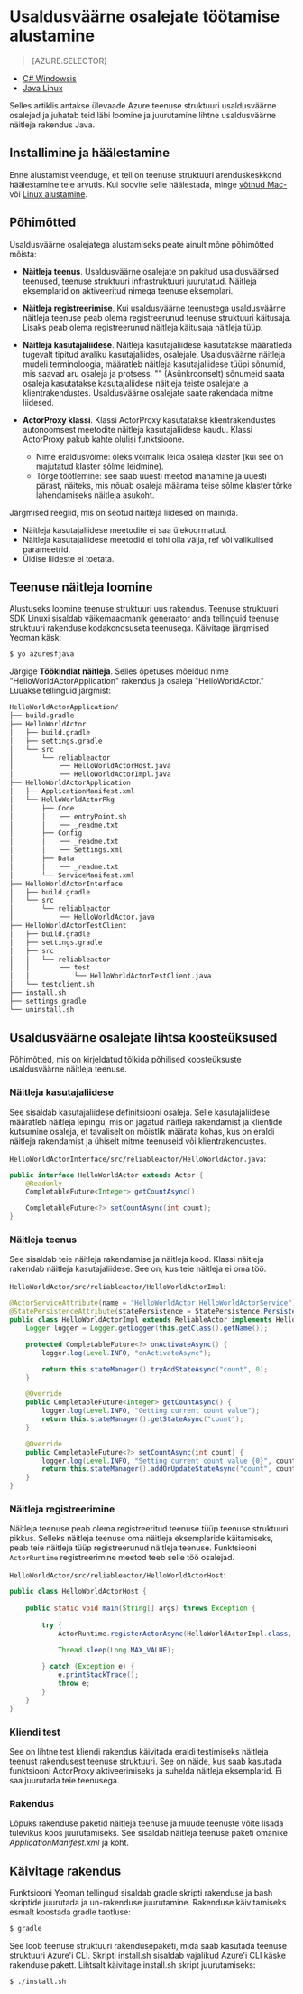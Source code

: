<properties
   pageTitle="Alustamine teenuse struktuuri usaldusväärne osalejate | Microsoft Azure'i"
   description="Selles õpetuses juhendab teid juhiseid loomise, silumine ja juurutamine teenuse struktuuri usaldusväärne osalejate abil lihtsa näitleja põhises teenuses."
   services="service-fabric"
   documentationCenter=".net"
   authors="vturecek"
   manager="timlt"
   editor=""/>

<tags
   ms.service="service-fabric"
   ms.devlang="java"
   ms.topic="article"
   ms.tgt_pltfrm="NA"
   ms.workload="NA"
   ms.date="09/25/2016"
   ms.author="vturecek"/>

# <a name="getting-started-with-reliable-actors"></a>Usaldusväärne osalejate töötamise alustamine

> [AZURE.SELECTOR]
- [C# Windowsis](service-fabric-reliable-actors-get-started.md)
- [Java Linux](service-fabric-reliable-actors-get-started-java.md)

Selles artiklis antakse ülevaade Azure teenuse struktuuri usaldusväärne osalejad ja juhatab teid läbi loomine ja juurutamine lihtne usaldusväärne näitleja rakendus Java.

## <a name="installation-and-setup"></a>Installimine ja häälestamine
Enne alustamist veenduge, et teil on teenuse struktuuri arenduskeskkond häälestamine teie arvutis.
Kui soovite selle häälestada, minge [võtnud Mac-](service-fabric-get-started-mac.md) või [Linux alustamine](service-fabric-get-started-linux.md).

## <a name="basic-concepts"></a>Põhimõtted
Usaldusväärne osalejatega alustamiseks peate ainult mõne põhimõtted mõista:

 * **Näitleja teenus**. Usaldusväärne osalejate on pakitud usaldusväärsed teenused, teenuse struktuuri infrastruktuuri juurutatud. Näitleja eksemplarid on aktiveeritud nimega teenuse eksemplari.
 
 * **Näitleja registreerimise**. Kui usaldusväärne teenustega usaldusväärne näitleja teenuse peab olema registreerunud teenuse struktuuri käitusaja. Lisaks peab olema registreerunud näitleja käitusaja näitleja tüüp.
 
 * **Näitleja kasutajaliidese**. Näitleja kasutajaliidese kasutatakse määratleda tugevalt tipitud avaliku kasutajaliides, osalejale. Usaldusväärne näitleja mudeli terminoloogia, määratleb näitleja kasutajaliidese tüüpi sõnumid, mis saavad aru osaleja ja protsess. "" (Asünkroonselt) sõnumeid saata osaleja kasutatakse kasutajaliidese näitleja teiste osalejate ja klientrakendustes. Usaldusväärne osalejate saate rakendada mitme liidesed.
 
 * **ActorProxy klassi**. Klassi ActorProxy kasutatakse klientrakendustes autonoomsest meetodite näitleja kasutajaliidese kaudu. Klassi ActorProxy pakub kahte olulisi funktsioone.
    * Nime eraldusvõime: oleks võimalik leida osaleja klaster (kui see on majutatud klaster sõlme leidmine).
    * Tõrge töötlemine: see saab uuesti meetod manamine ja uuesti pärast, näiteks, mis nõuab osaleja määrama teise sõlme klaster tõrke lahendamiseks näitleja asukoht.

Järgmised reeglid, mis on seotud näitleja liidesed on mainida.

- Näitleja kasutajaliidese meetodite ei saa ülekoormatud.
- Näitleja kasutajaliidese meetodid ei tohi olla välja, ref või valikulised parameetrid.
- Üldise liideste ei toetata.

## <a name="create-an-actor-service"></a>Teenuse näitleja loomine
Alustuseks loomine teenuse struktuuri uus rakendus. Teenuse struktuuri SDK Linuxi sisaldab väikemaaomanik generaator anda tellinguid teenuse struktuuri rakenduse kodakondsuseta teenusega. Käivitage järgmised Yeoman käsk:

```bash
$ yo azuresfjava
```

Järgige **Töökindlat näitleja**. Selles õpetuses mõeldud nime "HelloWorldActorApplication" rakendus ja osaleja "HelloWorldActor." Luuakse tellinguid järgmist:

```bash
HelloWorldActorApplication/
├── build.gradle
├── HelloWorldActor
│   ├── build.gradle
│   ├── settings.gradle
│   └── src
│       └── reliableactor
│           ├── HelloWorldActorHost.java
│           └── HelloWorldActorImpl.java
├── HelloWorldActorApplication
│   ├── ApplicationManifest.xml
│   └── HelloWorldActorPkg
│       ├── Code
│       │   ├── entryPoint.sh
│       │   └── _readme.txt
│       ├── Config
│       │   ├── _readme.txt
│       │   └── Settings.xml
│       ├── Data
│       │   └── _readme.txt
│       └── ServiceManifest.xml
├── HelloWorldActorInterface
│   ├── build.gradle
│   └── src
│       └── reliableactor
│           └── HelloWorldActor.java
├── HelloWorldActorTestClient
│   ├── build.gradle
│   ├── settings.gradle
│   ├── src
│   │   └── reliableactor
│   │       └── test
│   │           └── HelloWorldActorTestClient.java
│   └── testclient.sh
├── install.sh
├── settings.gradle
└── uninstall.sh
```

## <a name="reliable-actors-basic-building-blocks"></a>Usaldusväärne osalejate lihtsa koosteüksused

Põhimõtted, mis on kirjeldatud tõlkida põhilised koosteüksuste usaldusväärne näitleja teenuse.

### <a name="actor-interface"></a>Näitleja kasutajaliidese

See sisaldab kasutajaliidese definitsiooni osaleja. Selle kasutajaliidese määratleb näitleja lepingu, mis on jagatud näitleja rakendamist ja klientide kutsumine osaleja, et tavaliselt on mõistlik määrata kohas, kus on eraldi näitleja rakendamist ja ühiselt mitme teenuseid või klientrakendustes.

`HelloWorldActorInterface/src/reliableactor/HelloWorldActor.java`:

```java
public interface HelloWorldActor extends Actor {
    @Readonly   
    CompletableFuture<Integer> getCountAsync();

    CompletableFuture<?> setCountAsync(int count);
}
```

### <a name="actor-service"></a>Näitleja teenus 
See sisaldab teie näitleja rakendamise ja näitleja kood. Klassi näitleja rakendab näitleja kasutajaliidese. See on, kus teie näitleja ei oma töö.

`HelloWorldActor/src/reliableactor/HelloWorldActorImpl`:

```java
@ActorServiceAttribute(name = "HelloWorldActor.HelloWorldActorService")
@StatePersistenceAttribute(statePersistence = StatePersistence.Persisted)
public class HelloWorldActorImpl extends ReliableActor implements HelloWorldActor {
    Logger logger = Logger.getLogger(this.getClass().getName());

    protected CompletableFuture<?> onActivateAsync() {
        logger.log(Level.INFO, "onActivateAsync");

        return this.stateManager().tryAddStateAsync("count", 0);
    }

    @Override
    public CompletableFuture<Integer> getCountAsync() {
        logger.log(Level.INFO, "Getting current count value");
        return this.stateManager().getStateAsync("count");
    }

    @Override
    public CompletableFuture<?> setCountAsync(int count) {
        logger.log(Level.INFO, "Setting current count value {0}", count);
        return this.stateManager().addOrUpdateStateAsync("count", count, (key, value) -> count > value ? count : value);
    }
}
```

### <a name="actor-registration"></a>Näitleja registreerimine

Näitleja teenuse peab olema registreeritud teenuse tüüp teenuse struktuuri pikkus. Selleks näitleja teenuse oma näitleja eksemplaride käitamiseks, peab teie näitleja tüüp registreerunud näitleja teenuse. Funktsiooni `ActorRuntime` registreerimine meetod teeb selle töö osalejad.

`HelloWorldActor/src/reliableactor/HelloWorldActorHost`:

```java
public class HelloWorldActorHost {
    
    public static void main(String[] args) throws Exception {
        
        try {
            ActorRuntime.registerActorAsync(HelloWorldActorImpl.class, (context, actorType) -> new ActorServiceImpl(context, actorType, ()-> new HelloWorldActorImpl()), Duration.ofSeconds(10));

            Thread.sleep(Long.MAX_VALUE);
            
        } catch (Exception e) {
            e.printStackTrace();
            throw e;
        }
    }
}
```

### <a name="test-client"></a>Kliendi test

See on lihtne test kliendi rakendus käivitada eraldi testimiseks näitleja teenust rakendusest teenuse struktuuri. See on näide, kus saab kasutada funktsiooni ActorProxy aktiveerimiseks ja suhelda näitleja eksemplarid. Ei saa juurutada teie teenusega.

### <a name="the-application"></a>Rakendus 

Lõpuks rakenduse paketid näitleja teenuse ja muude teenuste võite lisada tulevikus koos juurutamiseks. See sisaldab näitleja teenuse paketi omanike *ApplicationManifest.xml* ja koht.

## <a name="run-the-application"></a>Käivitage rakendus

Funktsiooni Yeoman tellingud sisaldab gradle skripti rakenduse ja bash skriptide juurutada ja un-rakenduse juurutamine. Rakenduse käivitamiseks esmalt koostada gradle taotluse:

```bash
$ gradle
```

See loob teenuse struktuuri rakendusepaketi, mida saab kasutada teenuse struktuuri Azure'i CLI. Skripti install.sh sisaldab vajalikud Azure'i CLI käske rakenduse pakett. Lihtsalt käivitage install.sh skript juurutamiseks:

```bask
$ ./install.sh
```
